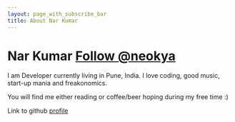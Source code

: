 ```yaml
---
layout: page_with_subscribe_bar
title: About Nar Kumar
---
```


Nar Kumar <a href="https://twitter.com/neokya" class="twitter-follow-button" data-show-count="false" onclick="_gaq.push(['_trackEvent', 'Followed', 'Twitter', 'top of about page']);">Follow @neokya</a>
============
I am Developer currently living in Pune, India. I love coding, good music, start-up mania and freakonomics.

You will find me either reading or coffee/beer hoping during my free time :)

Link to github [profile](https://www.github.com/neo)
